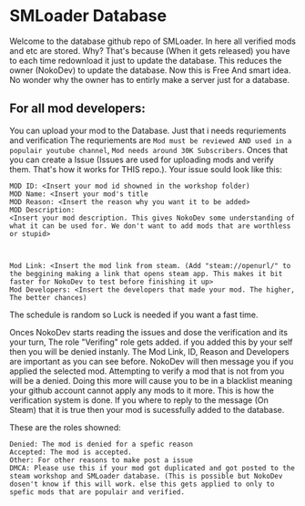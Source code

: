 # SMLoader Database

Welcome to the database github repo of SMLoader. In here all verified mods and etc are stored. Why? That's because (When it gets released) you have to each time redownload it just to update the database. This reduces the owner (NokoDev) to update the database. Now this is Free And smart idea. No wonder why the owner has to entirly make a server just for a database.

## For all mod developers:
You can upload your mod to the Database. Just that i needs requriements and verification The requriements are `Mod must be reviewed AND used in a populair youtube channel`, `Mod needs around 30K Subscribers`. Onces that you can create a Issue (Issues are used for uploading mods and verify them. That's how it works for THIS repo.). Your issue sould look like this:
```
MOD ID: <Insert your mod id showned in the workshop folder)
MOD Name: <Insert your mod's title
MOD Reason: <Insert the reason why you want it to be added>
MOD Description:
<Insert your mod description. This gives NokoDev some understanding of what it can be used for. We don't want to add mods that are worthless or stupid>



Mod Link: <Insert the mod link from steam. (Add "steam://openurl/" to the beggining making a link that opens steam app. This makes it bit faster for NokoDev to test before finishing it up>
Mod Developers: <Insert the developers that made your mod. The higher, The better chances)
```
The schedule is random so Luck is needed if you want a fast time.

Onces NokoDev starts reading the issues and dose the verification and its your turn, The role "Verifing" role gets added. if you added this by your self then you will be denied instanly. The Mod Link, ID, Reason and Developers are important as you can see before. NokoDev will then message you if you applied the selected mod. Attempting to verify a mod that is not from you will be a denied. Doing this more will cause you to be in a blacklist meaning your github account cannot apply any mods to it more. This is how the verification system is done. If you where to reply to the message (On Steam) that it is true then your mod is sucessfully added to the database.

These are the roles showned:
```
Denied: The mod is denied for a spefic reason
Accepted: The mod is accepted.
Other: For other reasons to make post a issue
DMCA: Please use this if your mod got duplicated and got posted to the steam workshop and SMLoader database. (This is possible but NokoDev dosen't know if this will work. else this gets applied to only to spefic mods that are populair and verified.
```
